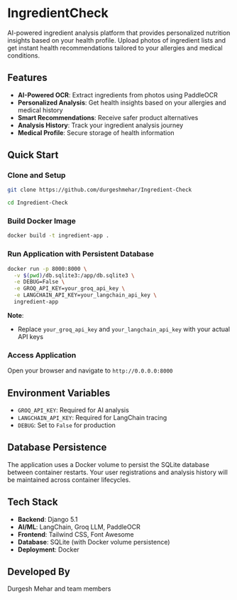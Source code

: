 # IngredientCheck

AI-powered ingredient analysis platform that provides personalized nutrition insights based on your health profile. Upload photos of ingredient lists and get instant health recommendations tailored to your allergies and medical conditions.

## Features

- **AI-Powered OCR**: Extract ingredients from photos using PaddleOCR
- **Personalized Analysis**: Get health insights based on your allergies and medical history
- **Smart Recommendations**: Receive safer product alternatives
- **Analysis History**: Track your ingredient analysis journey
- **Medical Profile**: Secure storage of health information

## Quick Start

### Clone and Setup

```bash
git clone https://github.com/durgeshmehar/Ingredient-Check

cd Ingredient-Check
```

### Build Docker Image

```bash
docker build -t ingredient-app .
```

### Run Application with Persistent Database

```bash
docker run -p 8000:8000 \
  -v $(pwd)/db.sqlite3:/app/db.sqlite3 \
  -e DEBUG=False \
  -e GROQ_API_KEY=your_groq_api_key \
  -e LANGCHAIN_API_KEY=your_langchain_api_key \
  ingredient-app
```

**Note**: 
- Replace `your_groq_api_key` and `your_langchain_api_key` with your actual API keys

### Access Application

Open your browser and navigate to `http://0.0.0.0:8000`

## Environment Variables

- `GROQ_API_KEY`: Required for AI analysis
- `LANGCHAIN_API_KEY`: Required for LangChain tracing  
- `DEBUG`: Set to `False` for production

## Database Persistence

The application uses a Docker volume to persist the SQLite database between container restarts. Your user registrations and analysis history will be maintained across container lifecycles.

## Tech Stack

- **Backend**: Django 5.1
- **AI/ML**: LangChain, Groq LLM, PaddleOCR
- **Frontend**: Tailwind CSS, Font Awesome
- **Database**: SQLite (with Docker volume persistence)
- **Deployment**: Docker

## Developed By

Durgesh Mehar and team members